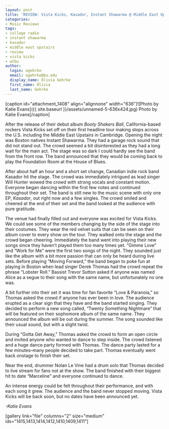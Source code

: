 ```yaml
---
layout: post
title: 'REVIEW: Vista Kicks, Kasador, Instant Shawarma @ Middle East Upstairs 02/28'
categories:
- Music Reviews
tags:
- college radio
- instant shawarma
- kasador
- middle east upstairs
- review
- vista kicks
- wtbu
author:
  login: ogehrke
  email: ogehrke@bu.edu
  display_name: Olivia Gehrke
  first_name: Olivia
  last_name: Gehrke
---
```

\[caption id="attachment\_1408" align="alignnone" width="636"\]![Photo by Katie Evans]({{ site.baseurl }}/assets/unnamed-5-636x424.jpg) Photo by Katie Evans\[/caption\]

After the release of their debut album _Booty Shakers Ball_, California-based rockers Vista Kicks set off on their first headline tour making stops across the U.S. including the Middle East Upstairs in Cambridge. Opening the night was Boston natives Instant Shawarma. They had a garage rock sound that did not stand out. The crowd seemed a bit disinterested as they had a long wait for the main act. The stage was so dark I could hardly see the band from the front row. The band announced that they would be coming back to play the Foundation Room at the House of Blues.

After about half an hour and a short set change, Canadian indie rock band Kasador hit the stage. The crowd was immediately intrigued as lead singer Will Hunter wowed the crowd with strong vocals and constant motion. Everyone began dancing within the first few notes and continued throughout their set. The band is still new to the music scene with only one EP, _Kasador_, out right now and a few singles. The crowd smiled and cheered at the end of their set and the band looked at the audience with pure gratitude.

The venue had finally filled out and everyone was excited for Vista Kicks. We could see some of the members changing by the side of the stage into their costumes. They wear the red velvet suits that can be seen on their album cover to every show on the tour. They walked onto the stage and the crowd began cheering. Immediately the band went into playing their new songs since they haven’t played them too many times yet. “Gimme Love” and “Work for Me” were the first two songs of the night. They sounded just like the album with a bit more passion that can only be heard during live sets. Before playing “Moving Forward,” the band began to poke fun at playing in Boston when lead singer Derek Thomas had the crowd repeat the phrase “Lobster Roll.” Bassist Trevor Sutton asked if anyone was named Alice as a segue to their song with the same name, but unfortunately no one was.

A bit further into their set it was time for fan favorite “Love & Paranoia,” so Thomas asked the crowd if anyone has ever been in love. The audience erupted as a clear sign that they have and the band started singing. They decided to perform a new song called, “Twenty Something Nightmare” that will be featured on their sophomore album of the same name. They announced the album will be out during the summer. The song sounded like their usual sound, but with a slight twist.

During “Gotta Get Away,” Thomas asked the crowd to form an open circle and invited anyone who wanted to dance to step inside. The crowd listened and a huge dance party formed with Thomas. The dance party lasted for a few minutes–many people decided to take part. Thomas eventually went back onstage to finish their set.

Near the end, drummer Nolan Le Vine had a drum solo that Thomas decided to live stream for fans not at the show. The band finished with their biggest hit to date “Marceline” and everyone continued to dance.

An intense energy could be felt throughout their performance, and with each song it grew. The audience and the band never stopped moving. Vista Kicks will be back soon, but no dates have been announced yet.

_\-Katie Evans_

\[gallery link="file" columns="2" size="medium" ids="1415,1413,1414,1412,1410,1409,1411"\]